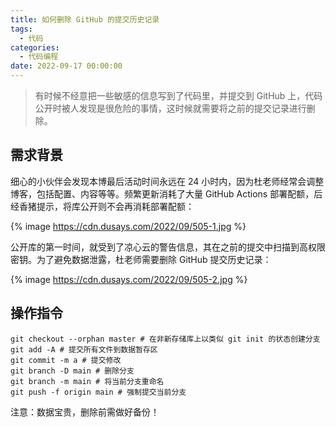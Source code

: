 ```yaml
---
title: 如何删除 GitHub 的提交历史记录
tags:
  - 代码
categories:
  - 代码编程
date: 2022-09-17 00:00:00
---
```


> 有时候不经意把一些敏感的信息写到了代码里，并提交到 GitHub 上，代码公开时被人发现是很危险的事情，这时候就需要将之前的提交记录进行删除。

<!-- more -->

## 需求背景

细心的小伙伴会发现本博最后活动时间永远在 24 小时内，因为杜老师经常会调整博客，包括配置、内容等等。频繁更新消耗了大量 GitHub Actions 部署配额，后经香猪提示，将库公开则不会再消耗部署配额：

{% image https://cdn.dusays.com/2022/09/505-1.jpg %}

公开库的第一时间，就受到了凉心云的警告信息，其在之前的提交中扫描到高权限密钥。为了避免数据泄露，杜老师需要删除 GitHub 提交历史记录：

{% image https://cdn.dusays.com/2022/09/505-2.jpg %}

## 操作指令

```
git checkout --orphan master # 在非新存储库上以类似 git init 的状态创建分支
git add -A # 提交所有文件到数据暂存区
git commit -m a # 提交修改
git branch -D main # 删除分支
git branch -m main # 将当前分支重命名
git push -f origin main # 强制提交当前分支
```

注意：数据宝贵，删除前需做好备份！